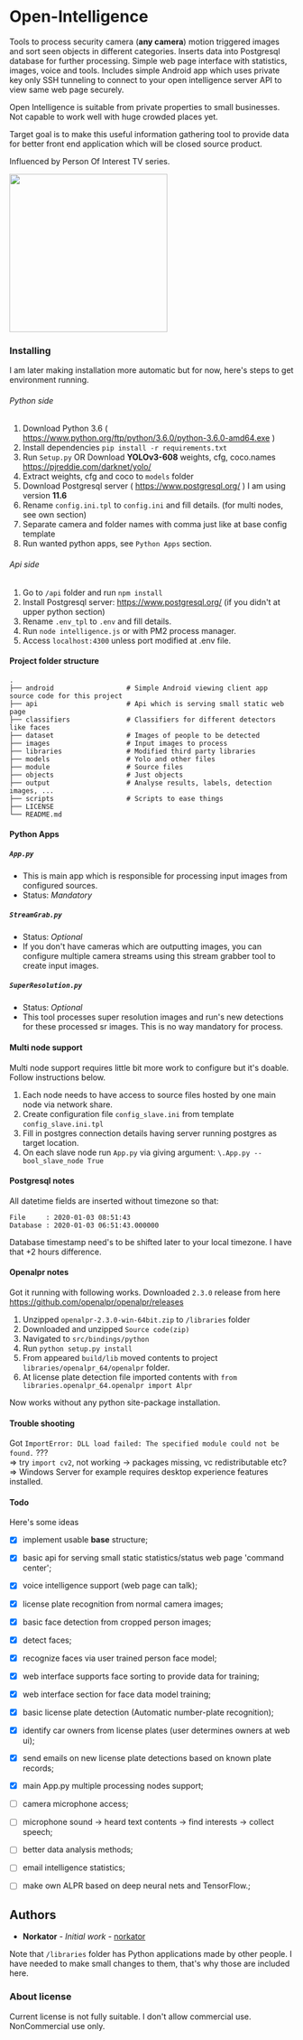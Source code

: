 # Open-Intelligence

Tools to process security camera (<b>any camera</b>) motion triggered images and sort seen objects in different categories. 
Inserts data into Postgresql database for further processing. 
Simple web page interface with statistics, images, voice and tools.
Includes simple Android app which uses private key only SSH tunneling to connect to your open intelligence server 
API to view same web page securely.

Open Intelligence is suitable from private properties to small businesses. Not capable to work well with huge
crowded places yet.

Target goal is to make this useful information gathering tool to provide data for
better front end application which will be closed source product.

Influenced by Person Of Interest TV series. 

<p align="start">
  <img src="https://github.com/norkator/Open-Intelligence/blob/master/other/img1.PNG" width="280">
</p>


### Installing

I am later making installation more automatic but for now, 
here's steps to get environment running.

###### Python side
1. Download Python 3.6 ( https://www.python.org/ftp/python/3.6.0/python-3.6.0-amd64.exe ) 
2. Install dependencies `pip install -r requirements.txt`
3. Run `Setup.py` OR Download <b>YOLOv3-608</b> weights, cfg, coco.names https://pjreddie.com/darknet/yolo/
4. Extract weights, cfg and coco to `models` folder
5. Download Postgresql server ( https://www.postgresql.org/ ) I am using version <b>11.6</b>
6. Rename `config.ini.tpl` to `config.ini` and fill details. (for multi nodes, see own section)
7. Separate camera and folder names with comma just like at base config template
8. Run wanted python apps, see `Python Apps` section.

###### Api side
1. Go to `/api` folder and run `npm install`
2. Install Postgresql server: https://www.postgresql.org/ (if you didn't at upper python section)
3. Rename `.env_tpl` to `.env` and fill details.
4. Run `node intelligence.js` or with PM2 process manager.
5. Access `localhost:4300` unless port modified at .env file. 


#### Project folder structure

    .
    ├── android                  # Simple Android viewing client app source code for this project
    ├── api                      # Api which is serving small static web page
    ├── classifiers              # Classifiers for different detectors like faces
    ├── dataset                  # Images of people to be detected
    ├── images                   # Input images to process 
    ├── libraries                # Modified third party libraries
    ├── models                   # Yolo and other files
    ├── module                   # Source files
    ├── objects                  # Just objects
    ├── output                   # Analyse results, labels, detection images, ...
    ├── scripts                  # Scripts to ease things
    ├── LICENSE
    └── README.md
    
    
    
    
#### Python Apps

##### `App.py`
* This is main app which is responsible for processing input images from configured sources.
* Status: *Mandatory*  

##### `StreamGrab.py`
* Status: *Optional* 
* If you don't have cameras which are outputting images, you can configure multiple camera streams using
this stream grabber tool to create input images.

##### `SuperResolution.py`
* Status: *Optional* 
* This tool processes super resolution images and run's new detections for these processed sr images.
This is no way mandatory for process.


#### Multi node support
Multi node support requires little bit more work to configure but it's doable. Follow instructions below.
1. Each node needs to have access to source files hosted by one main node via network share.
2. Create configuration file `config_slave.ini` from template `config_slave.ini.tpl`
3. Fill in postgres connection details having server running postgres as target location.
4. On each slave node run `App.py` via giving argument: `\.App.py --bool_slave_node True`


#### Postgresql notes

All datetime fields are inserted without timezone so that:

```
File     : 2020-01-03 08:51:43
Database : 2020-01-03 06:51:43.000000
```

Database timestamp need's to be shifted later to your local timezone. I have that +2 hours difference.


#### Openalpr notes

Got it running with following works.
Downloaded `2.3.0` release from here https://github.com/openalpr/openalpr/releases

1. Unzipped `openalpr-2.3.0-win-64bit.zip` to `/libraries` folder
2. Downloaded and unzipped `Source code(zip)`
3. Navigated to `src/bindings/python`
4. Run `python setup.py install`
5. From appeared `build/lib` moved contents to project `libraries/openalpr_64/openalpr` folder.
6. At license plate detection file imported contents with `from libraries.openalpr_64.openalpr import Alpr`

Now works without any python site-package installation.



#### Trouble shooting
Got `ImportError: DLL load failed: The specified module could not be found.` ???  
=> try `import cv2`, not working -> packages missing, vc redistributable etc?  
=> Windows Server for example requires desktop experience features installed.


#### Todo

Here's some ideas

- [x] implement usable **base** structure;
- [x] basic api for serving small static statistics/status web page 'command center';
- [x] voice intelligence support (web page can talk);
- [x] license plate recognition from normal camera images;
- [x] basic face detection from cropped person images;
- [x] detect faces;
- [x] recognize faces via user trained person face model;
- [x] web interface supports face sorting to provide data for training;
- [x] web interface section for face data model training;
- [x] basic license plate detection (Automatic number-plate recognition);
- [x] identify car owners from license plates (user determines owners at web ui);
- [x] send emails on new license plate detections based on known plate records;
- [x] main App.py multiple processing nodes support;
- [ ] camera microphone access;
- [ ] microphone sound -> heard text contents -> find interests -> collect speech;
- [ ] better data analysis methods;
- [ ] email intelligence statistics;
- [ ] make own ALPR based on deep neural nets and TensorFlow.;


## Authors

* **Norkator** - *Initial work* - [norkator](https://github.com/norkator)


Note that `/libraries` folder has Python applications made by other people. 
I have needed to make small changes to them, that's why those are included here.


### About license
Current license is not fully suitable. I don't allow commercial use.  
NonCommercial use only.
